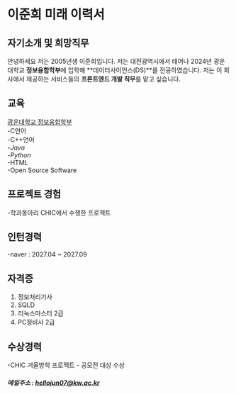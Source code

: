 # 이준희 미래 이력서

## 자기소개 및 희망직무
 안녕하세요 저는 2005년생 이준희입니다. 저는 대전광역시에서 태어나 2024년 광운대학교 **정보융합학부**에 입학해 **데이터사이언스(DS)**를 전공하였습니다. 저는 이 회사에서 제공하는 서비스들의 **프론트엔드 개발 직무**를 맡고 싶습니다. 

## 교육 
[광운대학교 정보융합학부](https://ic.kw.ac.kr/main/main.php)  
-C언어  
-C++언어  
-*Java*  
-*Python*  
-HTML  
-Open Source Software

## 프로젝트 경험
-학과동아리 CHIC에서 수행한 프로젝트

## 인턴경력
-naver : 2027.04 ~ 2027.09

## 자격증
1. 정보처리기사
2. SQLD
3. 리눅스마스터 2급
4. PC정비사 2급

## 수상경력
-CHIC 겨울방학 프로젝트 - 공모전 대상 수상
 

##### 메일주소 : hellojun07@kw.ac.kr